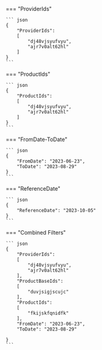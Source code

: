 === "ProviderIds"

    ``` json
    {
        "ProviderIds": 
        [
            "dj48vjsyufvyu",
            "ajr7v0alt62hl"
        ]
    }
    ```

=== "ProductIds"

    ``` json
    {
        "ProductIds": 
        [
            "dj48vjsyufvyu",
            "ajr7v0alt62hl"
        ]
    }
    ```

=== "FromDate-ToDate"

    ``` json
    {
        "FromDate": "2023-06-23",
        "ToDate": "2023-08-29"
    }
    ```

=== "ReferenceDate"

    ``` json
    {
        "ReferenceDate": "2023-10-05"
    }
    ```

=== "Combined Filters"

    ``` json
    {
        "ProviderIds": 
        [
            "dj48vjsyufvyu",
            "ajr7v0alt62hl"
        ],
        "ProductBaseIds": 
        [
            "duvjsigjscujc"
        ],
        "ProductIds": 
        [
            "fkijskfqnidfk"
        ],
        "FromDate": "2023-06-23",
        "ToDate": "2023-08-29"

    }
    ```
